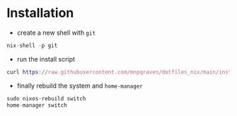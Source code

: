 # Installation

- create a new shell with `git`

```nix
nix-shell -p git
```

- run the install script

```nix
curl https://raw.githubusercontent.com/mnpqraven/dotfiles_nix/main/install.sh | sh -
```

- finally rebuild the system and `home-manager`

```nix
sudo nixos-rebuild switch
home-manager switch
```
